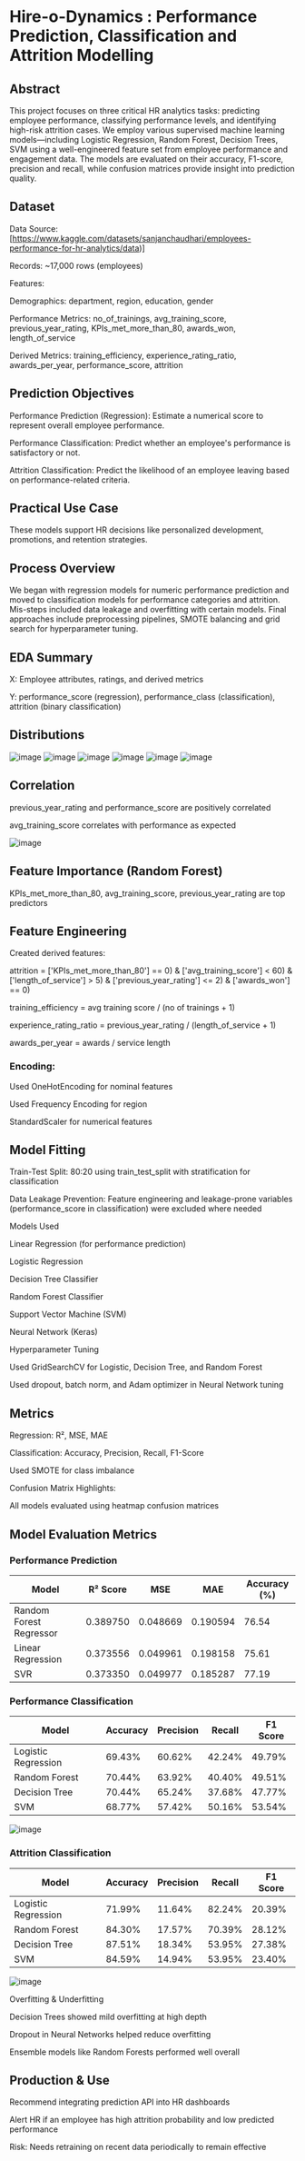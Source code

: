 # Hire-o-Dynamics : Performance Prediction, Classification and Attrition Modelling

## Abstract

This project focuses on three critical HR analytics tasks: predicting employee performance, classifying performance levels, and identifying high-risk attrition cases. We employ various supervised machine learning models—including Logistic Regression, Random Forest, Decision Trees, SVM using a well-engineered feature set from employee performance and engagement data. The models are evaluated on their accuracy, F1-score, precision and recall, while confusion matrices provide insight into prediction quality.

## Dataset

Data Source: [https://www.kaggle.com/datasets/sanjanchaudhari/employees-performance-for-hr-analytics/data)]

Records: ~17,000 rows (employees)

Features:

Demographics: department, region, education, gender

Performance Metrics: no_of_trainings, avg_training_score, previous_year_rating, KPIs_met_more_than_80, awards_won, length_of_service

Derived Metrics: training_efficiency, experience_rating_ratio, awards_per_year, performance_score, attrition

## Prediction Objectives

Performance Prediction (Regression): Estimate a numerical score to represent overall employee performance.

Performance Classification: Predict whether an employee's performance is satisfactory or not.

Attrition Classification: Predict the likelihood of an employee leaving based on performance-related criteria.

## Practical Use Case

These models support HR decisions like personalized development, promotions, and retention strategies.

## Process Overview

We began with regression models for numeric performance prediction and moved to classification models for performance categories and attrition. Mis-steps included data leakage and overfitting with certain models. Final approaches include preprocessing pipelines, SMOTE balancing and grid search for hyperparameter tuning.

## EDA Summary

X: Employee attributes, ratings, and derived metrics

Y: performance_score (regression), performance_class (classification), attrition (binary classification)

## Distributions

![image](https://github.com/user-attachments/assets/b34a6699-41c1-49d4-a2a2-cdac4ac5b1a9)
![image](https://github.com/user-attachments/assets/c7f50f4c-dcef-4740-a65c-4b269ea8dd65)
![image](https://github.com/user-attachments/assets/fd3becec-862d-4d52-a4be-9352c2cbd181)
![image](https://github.com/user-attachments/assets/575fcd4e-651b-4c5a-b154-129cd4c27182)
![image](https://github.com/user-attachments/assets/84e32600-e6af-4dbf-a9b8-ac1de47c1929)
![image](https://github.com/user-attachments/assets/beaaf0d8-af66-4731-97c4-1eb8d1c97a6a)

## Correlation

previous_year_rating and performance_score are positively correlated

avg_training_score correlates with performance as expected

![image](https://github.com/user-attachments/assets/7ba00ebd-7d11-45a4-a402-193520d103fb)

## Feature Importance (Random Forest)

KPIs_met_more_than_80, avg_training_score, previous_year_rating are top predictors

## Feature Engineering

Created derived features:

attrition = ['KPIs_met_more_than_80'] == 0) & ['avg_training_score'] < 60) & ['length_of_service'] > 5) & ['previous_year_rating'] <= 2) & ['awards_won'] == 0)



training_efficiency = avg training score / (no of trainings + 1)

experience_rating_ratio = previous_year_rating / (length_of_service + 1)

awards_per_year = awards / service length

### Encoding:

Used OneHotEncoding for nominal features

Used Frequency Encoding for region

StandardScaler for numerical features

## Model Fitting

Train-Test Split: 80:20 using train_test_split with stratification for classification

Data Leakage Prevention: Feature engineering and leakage-prone variables (performance_score in classification) were excluded where needed

Models Used

Linear Regression (for performance prediction)

Logistic Regression

Decision Tree Classifier

Random Forest Classifier

Support Vector Machine (SVM)

Neural Network (Keras)

Hyperparameter Tuning

Used GridSearchCV for Logistic, Decision Tree, and Random Forest

Used dropout, batch norm, and Adam optimizer in Neural Network tuning

## Metrics

Regression: R², MSE, MAE

Classification: Accuracy, Precision, Recall, F1-Score

Used SMOTE for class imbalance

Confusion Matrix Highlights:

All models evaluated using heatmap confusion matrices

## Model Evaluation Metrics

### Performance Prediction

| Model                   | R² Score | MSE      | MAE      | Accuracy (%) |
|------------------------|----------|----------|----------|---------------|
| Random Forest Regressor| 0.389750 | 0.048669 | 0.190594 | 76.54         |
| Linear Regression      | 0.373556 | 0.049961 | 0.198158 | 75.61         |
| SVR                    | 0.373350 | 0.049977 | 0.185287 | 77.19         |

### Performance Classification

| Model                | Accuracy | Precision | Recall | F1 Score |
|---------------------|----------|-----------|--------|----------|
| Logistic Regression | 69.43%   | 60.62%    | 42.24% | 49.79%   |
| Random Forest       | 70.44%   | 63.92%    | 40.40% | 49.51%   |
| Decision Tree       | 70.44%   | 65.24%    | 37.68% | 47.77%   |
| SVM                 | 68.77%   | 57.42%    | 50.16% | 53.54%   |

![image](https://github.com/user-attachments/assets/6e15ad2d-218e-47e0-9ec7-8c812a3c585e)

### Attrition Classification

| Model                | Accuracy | Precision | Recall | F1 Score |
|---------------------|----------|-----------|--------|----------|
| Logistic Regression | 71.99%   | 11.64%    | 82.24% | 20.39%   |
| Random Forest       | 84.30%   | 17.57%    | 70.39% | 28.12%   |
| Decision Tree       | 87.51%   | 18.34%    | 53.95% | 27.38%   |
| SVM                 | 84.59%   | 14.94%    | 53.95% | 23.40%   |

![image](https://github.com/user-attachments/assets/f28f719d-40fd-4f46-8f02-a86ee8127b96)

Overfitting & Underfitting

Decision Trees showed mild overfitting at high depth

Dropout in Neural Networks helped reduce overfitting

Ensemble models like Random Forests performed well overall

## Production & Use

Recommend integrating prediction API into HR dashboards

Alert HR if an employee has high attrition probability and low predicted performance

Risk: Needs retraining on recent data periodically to remain effective

